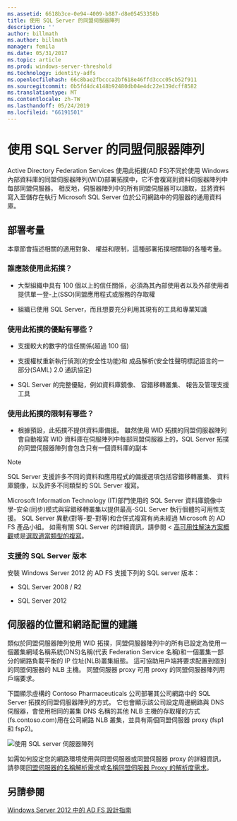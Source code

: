 ```yaml
---
ms.assetid: 6618b3ce-0e94-4009-b887-d8e05453358b
title: 使用 SQL Server 的同盟伺服器陣列
description: ''
author: billmath
ms.author: billmath
manager: femila
ms.date: 05/31/2017
ms.topic: article
ms.prod: windows-server-threshold
ms.technology: identity-adfs
ms.openlocfilehash: 66c8bae2fbccca2bf618e46ffd3ccc05cb52f911
ms.sourcegitcommit: 0b5fd4dc4148b92480db04e4dc22e139dcff8582
ms.translationtype: MT
ms.contentlocale: zh-TW
ms.lasthandoff: 05/24/2019
ms.locfileid: "66191501"
---
```

# <a name="federation-server-farm-using-sql-server"></a>使用 SQL Server 的同盟伺服器陣列

Active Directory Federation Services 使用此拓撲\(AD FS\)不同於使用 Windows 內部資料庫的同盟伺服器陣列\(WID\)部署拓撲中，它不會複寫到資料伺服器陣列中每部同盟伺服器。 相反地，伺服器陣列中的所有同盟伺服器可以讀取，並將資料寫入至儲存在執行 Microsoft SQL Server 位於公司網路中的伺服器的通用資料庫。  
  
## <a name="deployment-considerations"></a>部署考量  
本章節會描述相關的適用對象、 權益和限制，這種部署拓撲相關聯的各種考量。  
  
### <a name="who-should-use-this-topology"></a>誰應該使用此拓撲？  
  
-   大型組織中具有 100 個以上的信任關係，必須為其內部使用者以及外部使用者提供單一登\-上\(SSO\)同盟應用程式或服務的存取權  
  
-   組織已使用 SQL Server，而且想要充分利用其現有的工具和專業知識  
  
### <a name="what-are-the-benefits-of-using-this-topology"></a>使用此拓撲的優點有哪些？  
  
-   支援較大的數字的信任關係\(超過 100 個\)  
  
-   支援權杖重新執行偵測\(的安全性功能\)和 成品解析\(安全性聲明標記語言的一部分\(SAML\) 2.0 通訊協定\)  
  
-   SQL Server 的完整優點，例如資料庫鏡像、 容錯移轉叢集、 報告及管理支援工具  
  
### <a name="what-are-the-limitations-of-using-this-topology"></a>使用此拓撲的限制有哪些？  
  
-   根據預設，此拓撲不提供資料庫備援。 雖然使用 WID 拓撲的同盟伺服器陣列會自動複寫 WID 資料庫在伺服陣列中每部同盟伺服器上的，SQL Server 拓撲的同盟伺服器陣列會包含只有一個資料庫的副本  
  
> [!NOTE]  
> SQL Server 支援許多不同的資料和應用程式的備援選項包括容錯移轉叢集、 資料庫鏡像，以及許多不同類型的 SQL Server 複寫。  
  
Microsoft Information Technology \(IT\)部門使用的 SQL Server 資料庫鏡像中學\-安全\(同步\)模式與容錯移轉叢集以提供最高\-SQL Server 執行個體的可用性支援。 SQL Server 異動\(對等\-要\-對等\)和合併式複寫有尚未經過 Microsoft 的 AD FS 產品小組。 如需有關 SQL Server 的詳細資訊，請參閱 <<c0> [ 高可用性解決方案概觀](https://go.microsoft.com/fwlink/?LinkId=179853)或是[選取適當類型的複寫](https://go.microsoft.com/fwlink/?LinkId=214648)。  
  
### <a name="supported-sql-server-versions"></a>支援的 SQL Server 版本  
安裝 Windows Server 2012 的 AD FS 支援下列的 SQL server 版本：  
  
-   SQL Server 2008 \/ R2  
  
-   SQL Server 2012  
  
## <a name="server-placement-and-network-layout-recommendations"></a>伺服器的位置和網路配置的建議  
類似於同盟伺服器陣列使用 WID 拓撲，同盟伺服器陣列中的所有已設定為使用一個叢集網域名稱系統\(DNS\)名稱\(代表 Federation Service 名稱\)和一個叢集一部分的網路負載平衡的 IP 位址\(NLB\)叢集組態。 這可協助用戶端將要求配置到個別的同盟伺服器的 NLB 主機。 同盟伺服器 proxy 可用 proxy 的同盟伺服器陣列用戶端要求。  
  
下圖顯示虛構的 Contoso Pharmaceuticals 公司部署其公司網路中的 SQL Server 拓撲的同盟伺服器陣列的方式。 它也會顯示該公司設定周邊網路與 DNS 伺服器，會使用相同的叢集 DNS 名稱的其他 NLB 主機的存取權的方式\(fs.contoso.com\)用在公司網路 NLB 叢集，並具有兩個同盟伺服器 proxy \(fsp1 和 fsp2\)。  
  
![使用 SQL server 伺服器陣列](media/FarmSQLProxies.gif)  
  
如需如何設定您的網路環境使用與同盟伺服器或同盟伺服器 proxy 的詳細資訊，請參閱[同盟伺服器的名稱解析需求](Name-Resolution-Requirements-for-Federation-Servers.md)或[名稱同盟伺服器 Proxy 的解析度需求](Name-Resolution-Requirements-for-Federation-Server-Proxies.md)。  
  
## <a name="see-also"></a>另請參閱
[Windows Server 2012 中的 AD FS 設計指南](AD-FS-Design-Guide-in-Windows-Server-2012.md)
